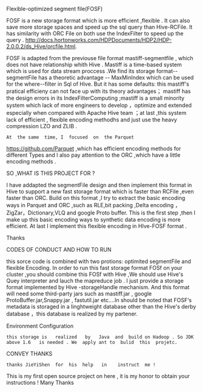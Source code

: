 Flexible-optimized  segment  file(FOSF)

   FOSF  is  a  new storage format  which  is  more efficient ,flexible . It  can  also  save  more storage spaces  and speed up the sql  query than Hive-RCFile. It  has    similarity   with  ORC File  on  both  use the IndexFilter to speed  up  the query . http://docs.hortonworks.com/HDPDocuments/HDP2/HDP-2.0.0.2/ds_Hive/orcfile.html.

   FOSF  is adapted from the previouse file format mastiff-segmentfile , which  does  not have relationship whith Hive . Mastiff  is  a  time-based system which  is used for data stream proccess .We find its storage format-- segmentFile  has  a  theoretic  advantage -- MaxMinIndex  which can be used for  the where--filter  in  Sql of  Hive. But  it has  some defaults: this mastiff's  pratical efficieny  can  not face up  with  its theory advantages； mastiff  has  the  design  errors  in  its  IndexFilterComputing ;mastiff  is  a  small minority system  which lack of  more   engineers  to develop  ，optimize   and  extended   especially    when  compared with Apache Hive team ；at last ,this  system lack  of  efficient , flexible 
encoding methodhs and  just use the heavy compression  LZO and ZLIB .

   
    At  the same  time, I  focused  on  the Parquet   
https://github.com/Parquet  ,which   has  efficient encoding methods for different Types   and I  also  pay attention  to the ORC ,which have a little  encoding methods .


SO ,WHAT  IS  THIS PROJECT FOR ?  

   I have addapted the segmentFile design and then implement  this format  in Hive to support a  new fast storage format which  is faster than RCFile ,even  faster than ORC.  Build on  this format ,I  try  to extract   the basic  encoding ways  in Parquet and ORC ,such as RLE,bit packing ,Delta encoding ，ZigZar，Dictionary,VLQ  and google Proto buffer. This is the first step ,then I  make  up   this basic encoding ways  to  synthetic  data encoding is more  efficient.    At last I implement this flexible encoding   in  HIve-FOSF  format  .

Thanks



CODES  OF CONDUCT  AND  HOW  TO  RUN

   this sorce code is combined with  two  protions: optimited segmentFile  and flexible Encoding.  In  order  to  run  this fast  storage format FOSf  on   your  cluster ,you should  combine this FOSf   with Hive ,We  should  use Hive's  Quey interpreter    and lauch  the  mapreduce  job . I just provide a  storage format   implemented by  Hive -storageHandle  mechanism.  And  this format  will  need  some  third-party jars  such  as  mastiff.jar ,  google  ProtoBuffer.jar,Snappy.jar , fastutil.jar  etc....In  should  be  noted  that  FOSF‘s  metadata   is  storaged   in a linghtweight database other than the Hive's derby database ，this  database  is realized  by  my partener.

Environment  Configuration

   
    this storage is   realized   by   Java  and  build on Hadoop . So JDK  above 1.6   is needed . We  apply ant to  bulid  this  projetc.

CONVEY  THANKS

   
    thanks JieYiShen  for  his  help   in    instruct  me ! 
    
This  is  my first open source project on  here , it  is  my  honor   to  obtain  your  instructions ! Many  Thanks

